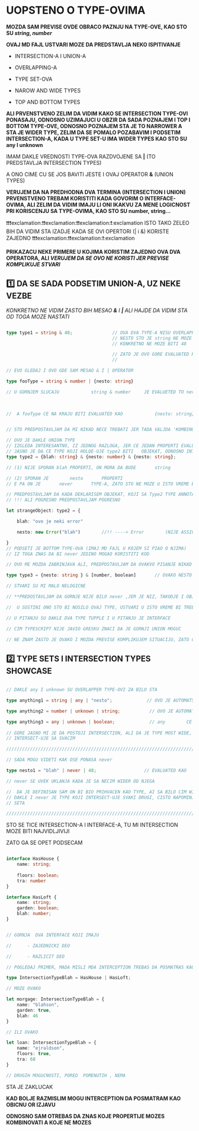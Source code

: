 # UOPSTENO O TYPE-OVIMA

**MOZDA SAM PREVISE OVDE OBRACO PAZNJU NA TYPE-OVE, KAO STO SU *string*, *number***

**OVAJ MD FAJL USTVARI MOZE DA PREDSTAVLJA NEKO ISPITIVANJE** 

- INTERSECTION-A I UNION-A

- OVERLAPPING-A

- TYPE SET-OVA

- NAROW AND WIDE TYPES

- TOP AND BOTTOM TYPES

**ALI PRVENSTVENO ZELIM DA VIDIM KAKO SE INTERSECTION TYPE-OVI PONASAJU, ODNOSNO UZIMAJUCI U OBZIR DA SADA POZNAJEM I TOP I BOTTOM TYPE-OVE, ODNOSNO POZNAJEM STA JE TO NARROWER A STA JE WIDER TYPE, ZELIM DA SE POMALO POZABAVIM I PODSETIM INTERSECTION-A, KADA U TYPE SET-U IMA WIDER TYPES KAO STO SU any I unknown**

IMAM DAKLE VREDNOSTI TYPE-OVA RAZDVOJENE SA **|** (TO PREDSTAVLJA INTERSECTION TYPES)

A ONO CIME CU SE JOS BAVITI JESTE I OVAJ OPERATOR **&** (UNION TYPES)

**VERUJEM DA NA PREDHODNA DVA TERMINA (INTERSECTION I UNION) PRVENSTVENO TREBAM KORISTITI KADA GOVORIM O INTERFACE-OVIMA, ALI ZELIM DA VIDIM IMAJU LI ONI IKAKVU ZA MENE LOGICNOST PRI KORISCENJU SA TYPE-OVIMA, KAO STO SU number, string...**

:exclamation::exclamation::exclamation:exclamation::exclamation::exclamation:exclamation::exclamation::exclamation:exclamation::exclamation::exclamation ISTO TAKO ZELEO BIH DA VIDIM STA IZADJE KADA SE OVI OPERTORI (| i &) KORISTE ZAJEDNO :exclamation::exclamation::exclamation:exclamation::exclamation::exclamation:exclamation::exclamation::exclamation

**PRIKAZACU NEKE PRIMERE U KOJIMA KORISTIM ZAJEDNO OVA DVA OPERATORA, ALI *VERUJEM DA SE OVO NE KORISTI JER PREVISE KOMPLIKUJE STVARI***

## :one: DA SE SADA PODSETIM UNION-A, UZ NEKE VEZBE

*KONKRETNO NE VIDIM ZASTO BIH MESAO **&** I **|** ALI HAJDE DA VIDIM STA OD TOGA MOZE NASTATI*

```typescript

type type1 = string & 48;               // OVA DVA TYPE-A NISU OVERLAPPED U BILO KOM SMISLU
                                        // NESTO STO JE string NE MOZE U ISTO VREME BITI I NEKI BROJ
                                        // KONKRETNO NE MOZE BITI 48

                                        // ZATO JE OVO GORE EVALUATED KAO           never     (STO SE VIDI KADA
                                        //                                                             HOVERUJEM)

// EVO GLEDAJ I OVO GDE SAM MESAO & I | OPERATOR

type fooType = string & number | {nesto: string}

// U GORNJEM SLUCAJU            string & number     JE EVALUETED TO never     *****  ( DAKLE STVARNO JE NEMOGUCE 
                                                                            //DA SE OVI TYPE-OVI INTERSECT-UJU, 
                                                                            //STO JE I LOGICNO)

//  A fooType CE NA KRAJU BITI EVALUATED KAO            {nesto: string}


// STO PREDPOSTAVLJAM DA MI NIKAD NECE TREBATI JER TADA VALJDA 'KOMBINUJE' INTERSECTION I UNION (PREDPOSTAVLJAM)

// OVO JE DAKLE UNION TYPE
// IZGLEDA INTERESANTNO, IZ JEDNOG RAZLOGA, JER CE JEDAN PROPERTI EVALUATED KAO     never
// JASNO JE DA CE TYPE KOJI HOLDE-UJE type2 BITI   OBJEKAT, ODNOSNO INTERFACE
type type2 = {blah: string} & {nesto: number} & {nesto: string};

// (1) NIJE SPORAN blah PROPERTI, ON MORA DA BUDE       string

// (2) SPORAN JE        nesto       PROPERTI
// E PA ON JE       never       TYPE-A, ZATO STO NE MOZE U ISTO VREME BITI I number I string

// PREDPOSTAVLJAM DA KADA DEKLARISEM OBJEKAT, KOJI SA Type2 TYPE ANNOTATION-OM,
// !!! ALI POGRESNO PREDPOSTAVLJAM POGRESNO  

let strangeObject: type2 = {

    blah: "ovo je neki error"

    nesto: new Error("blah")        //!! ----> Error        (NIJE ASSIGNABLE TYPE-U       never)

}
// PODSETI JE BOTTOM TYPE-OVA (IMAJ MD FAJL U KOJEM SI PIAO O NJIMA)
// IZ TOGA ZNAS DA BI never JEDINO MOGAO KORISTITI KOD                 "NARROWING EXHAUSTIVELY"

// OVO ME MOZDA ZABRINJAVA ALI, PREDPOSTAVLJAM DA OVAKVO PISANJE NIKAD NECU KORISTITI

type type3 = {nesto: string } & [number, boolean]       // OVAKO NESTO  **  **NIJE** EVALUATED KAO never**

// STVARI SU MI MALO NELOGICNE

// **PREDOSTAVLJAM DA GORNJE NIJE BILO never ,JER JE NIZ, TAKODJE I OBJEKAT** (MOZDA GRESIM)

//  U SUSTINI ONO STO BI NOSILO OVAJ TYPE, USTVARI U ISTO VREME BI TREBALO DA BUDE I TUPLE I OBJEKAT

// U PITANJU SU DAKLE DVA TYPE TUPPLE I U PITANJU JE INTERFACE

// CIM TYPESCRIPT NIJE JAVIO GRESKU ZNACI DA JE GORNJI UNION MOGUC

// NE ZNAM ZASTO JE OVAKO I MOZDA PREVISE KOMPLIKUJEM SITUACIJU, ZATO CU OVDE STATI DA SE POZBAVIM NECIM DRUGIM

```

## :two: TYPE SETS I INTERSECTION TYPES SHOWCASE

```typescript

// DAKLE any I unknown SU OVERLAPPER TYPE-OVI ZA BILO STA

type anything1 = string | any | "nesto";             // OVO JE AUTOMATSKI            any

type anything2 = number | unknown | string;           // OVO JE AUTOMATSKI            unknown

type anything3 = any | unknown | boolean;             // any        CE POBEDITI     unknown   (DAKLE any CE BITI 
                                                                                        // VREDNOST ALIAS-A)
// GORE JASNO MI JE DA POSTOJI INTERSECTION, ALI DA JE TYPE MOST WIDE, I ZATO JE 'BOLO STA', ONO STO SE 
// INTERSECT-UJE SA SVACIM

///////////////////////////////////////////////////////////////////////

// SADA MOGU VIDETI KAK OSE PONASA never

type nesto1 = "blah" | never | 48;                  // EVALUATED KAO            "blah" | 48

// never SE UVEK UKLANJA KADA JE SA NECIM WIDER OD NJEGA

//  DA JE DEFINISAN SAM ON BI BIO PRIHVACEN KAO TYPE, AI SA BILO CIM WIDER OD NJEGA
// DAKLE I never JE TYPE KOJI INTERSECT-UJE SVAKI DRUGI, CISTO NAPOMINJEM DA JE ZATO BILO MOGUCE DA SE IZBACI IZ 
// SETA

/////////////////////////////////////////////////////////////////////////

```

STO SE TICE INTERSECTION-A I INTERFACE-A, TU MI INTERSECTION MOZE BITI NAJVIDLJIVIJI

ZATO GA SE OPET PODSECAM

```typescript

interface HasHouse {
    name: string;
    
    floors: boolean;
    tra: number
}

interface HasLoft {
    name: string;
    garden: boolean;
    blah: number;
}


// GORNJA  DVA INTERFACE KOJI IMAJU

//      - ZAJEDNICKI DEO

//      - RAZLICIT DEO

// POGLEDAJ PRIMER, MADA MISLI MDA INTERCEPTION TREBAS DA POSMATRAS KAO OBICNO OR IZJAVU

type IntersectionTypeBlah = HasHouse | HasLoft;

// MOZE OVAKO

let morgage: IntersectionTypeBlah = {
    name: "blahson",
    garden: true,
    blah: 46
}

// ILI OVAKO

let loan: IntersectionTypeBlah = { 
    name: "ejraldson",
    floors: true,
    tra: 68
}

// DRUGIH MOGUCNOSTI, PORED  POMENUTIH , NEMA
```

STA JE ZAKLUCAK

**KAD BOLJE RAZMISLIM MOGU INTERCEPTION DA POSMATRAM KAO OBICNU OR IZJAVU**

**ODNOSNO SAM OTREBAS DA ZNAS KOJE PROPERTIJE MOZES KOMBINOVATI A KOJE NE MOZES**